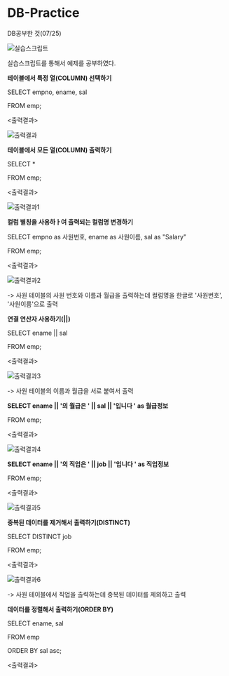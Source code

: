 # DB-Practice
DB공부한 것(07/25)

![실습스크립트](https://github.com/HeoHoJun/DB-Practice/assets/116245224/99f5431e-fbef-4fec-bcbc-b660a47eb5af)

실습스크립트를 통해서 예제를 공부하였다.


**테이블에서 특정 열(COLUMN) 선택하기**

SELECT empno, ename, sal
  
FROM emp;

<출력결과>

![출력결과](https://github.com/HeoHoJun/DB-Practice/assets/116245224/98824a69-b680-4ef8-9a19-f763ec28329e)


**테이블에서 모든 열(COLUMN) 출력하기**

SELECT *

FROM emp;

<출력결과>

![출력결과1](https://github.com/HeoHoJun/DB-Practice/assets/116245224/27e0a87d-eec0-4530-877c-3a13b6f37e28)


**컬럼 별칭을 사용하ㅏ여 출력되는 컬럼명 변경하기**

SELECT empno as 사원번호, ename as 사원이름, sal as "Salary"

FROM emp;

<출력결과>

![출력결과2](https://github.com/HeoHoJun/DB-Practice/assets/116245224/2bf298d3-c199-4d36-a0fc-7aa8f53de276)

-> 사원 테이블의 사원 번호와 이름과 월급을 출력하는데 컬럼명을 한글로 '사원번호', '사원이름'으로 출력


**연결 연산자 사용하기(||)**

SELECT ename || sal

FROM emp;

<출력결과>

![출력결과3](https://github.com/HeoHoJun/DB-Practice/assets/116245224/a5f19b37-816b-46a1-998f-a351553ec299)

-> 사원 테이블의 이름과 월급을 서로 붙여서 출력


**SELECT ename || '의 월급은 ' || sal || '입니다 ' as 월급정보**

FROM emp;

<출력결과>

![출력결과4](https://github.com/HeoHoJun/DB-Practice/assets/116245224/8c9b4b7a-a4f7-417c-be91-12e00f5145a9)


**SELECT ename || '의 직업은 ' || job || '입니다 ' as 직업정보**

FROM emp;

<출력결과>

![출력결과5](https://github.com/HeoHoJun/DB-Practice/assets/116245224/5319e27e-d67c-419e-855b-8e922c0b16f2)


**중복된 데이터를 제거해서 출력하기(DISTINCT)**

SELECT DISTINCT job

FROM emp;

<출력결과>

![출력결과6](https://github.com/HeoHoJun/DB-Practice/assets/116245224/51df0f52-f085-4a4c-aa07-ce7f17552cf7)

-> 사원 테이블에서 직업을 출력하는데 중복된 데이터를 제외하고 출력


**데이터를 정렬해서 출력하기(ORDER BY)**

SELECT ename, sal

FROM emp

ORDER BY sal asc;

<출력결과>

